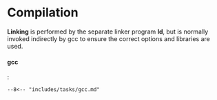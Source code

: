# Compilation

**Linking** is performed by the separate linker program **ld**, but is normally invoked indirectly by gcc to ensure the correct options and libraries are used.


#### gcc
:   

    --8<-- "includes/tasks/gcc.md"